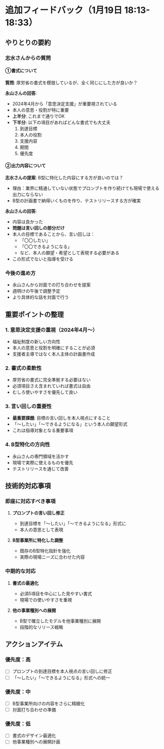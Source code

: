 # 追加フィードバック（1月19日 18:13-18:33）

## やりとりの要約

### 志水さんからの質問

#### ①書式について
**質問**: 厚労省の書式を模倣しているが、全く同じにした方が良いか？

**永山さんの回答**:
- 2024年4月から「意思決定支援」が重要視されている
- 本人の意思・役割が特に重要
- **上半分**: これまで通りでOK
- **下半分**: 以下の項目があればどんな書式でも大丈夫
  1. 到達目標
  2. 本人の役割
  3. 支援内容
  4. 期間
  5. 優先度

#### ②出力内容について
**志水さんの提案**: B型に特化した内容にする方が良いのでは？
- 理由：業界に精通していない状態でプロンプトを作り続けても現場で使える出力にならない
- B型の計画書で納得いくものを作り、テストリリースする方が確実

**永山さんの回答**:
- 内容は良かった
- **問題は言い回しの部分だけ**
- 本人の目標であることから、言い回しは：
  - 「〇〇したい」
  - 「〇〇できるようになる」
  - など、本人の願望・希望として表現する必要がある
- この形式でないと指導を受ける

### 今後の進め方
- 永山さんから対面での打ち合わせを提案
- 週明けの午後で調整予定
- より具体的な話を対面で行う

## 重要ポイントの整理

### 1. 意思決定支援の重視（2024年4月〜）
- 福祉制度の新しい方向性
- 本人の意思と役割を明確にすることが必須
- 支援者主導ではなく本人主体の計画書作成

### 2. 書式の柔軟性
- 厚労省の書式に完全準拠する必要はない
- 必須項目さえ含まれていれば書式は自由
- むしろ使いやすさを優先して良い

### 3. 言い回しの重要性
- **最重要課題**: 目標の言い回しを本人視点にすること
- 「〜したい」「〜できるようになる」という本人の願望形式
- これは指導対象となる重要事項

### 4. B型特化の方向性
- 永山さんの専門領域を活かす
- 現場で実際に使えるものを優先
- テストリリースを通じて改善

## 技術的対応事項

### 即座に対応すべき事項
1. **プロンプトの言い回し修正**
   - 到達目標を「〜したい」「〜できるようになる」形式に
   - 本人の意思として表現

2. **B型事業所に特化した調整**
   - 既存のB型特化指針を強化
   - 実際の現場ニーズに合わせた内容

### 中期的な対応
1. **書式の最適化**
   - 必須5項目を中心にした見やすい書式
   - 現場での使いやすさを重視

2. **他の事業種別への展開**
   - B型で確立したモデルを他事業種別に展開
   - 段階的なリリース戦略

## アクションアイテム

### 優先度：高
- [ ] プロンプトの到達目標を本人視点の言い回しに修正
- [ ] 「〜したい」「〜できるようになる」形式への統一

### 優先度：中
- [ ] B型事業所向けの内容をさらに精緻化
- [ ] 対面打ち合わせの準備

### 優先度：低
- [ ] 書式のデザイン最適化
- [ ] 他事業種別への展開計画